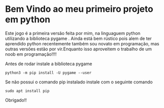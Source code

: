 
# Bem Vindo ao meu primeiro projeto em python


Este jogo é a primeira versão feita por mim, na linguaguem python utilizando a biblioteca pygame . Ainda está bem rústico pois alem de ter aprendido python recentemente também sou novato em programação, mas outras versões estão por vir.Enquanto isso aproveitem o trabalho de um noob em programação!!!!

Antes de rodar instale a biblioteca pygame

    python3 -m pip install -U pygame --user

Se não possui o comando pip instalado instale com o seguinte comando

    sudo apt install pip

Obrigado!!
